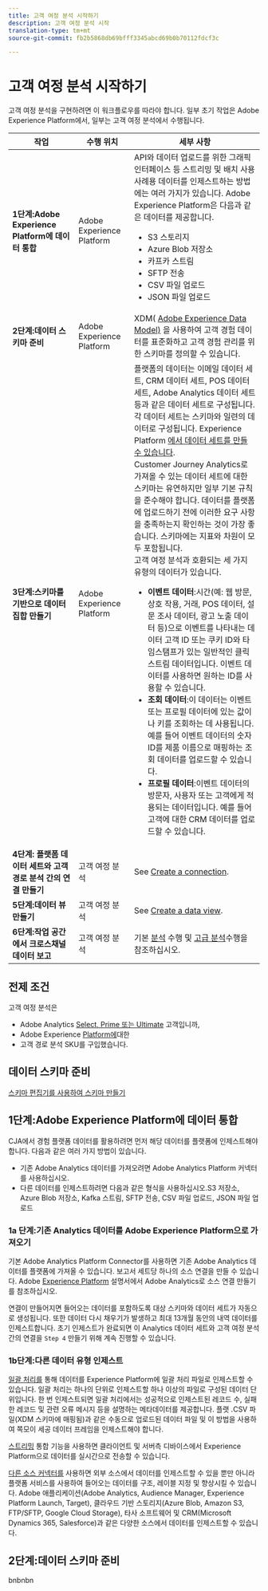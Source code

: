 ```yaml
---
title: 고객 여정 분석 시작하기
description: 고객 여정 분석 시작
translation-type: tm+mt
source-git-commit: fb2b5868db69bfff3345abcd69b0b70112fdcf3c

---
```



# 고객 여정 분석 시작하기

고객 여정 분석을 구현하려면 이 워크플로우를 따라야 합니다. 일부 초기 작업은 Adobe Experience Platform에서, 일부는 고객 여정 분석에서 수행됩니다.

| 작업 | 수행 위치 | 세부 사항 |
|---|---|---|
| **1단계:Adobe Experience Platform에 데이터 통합** | Adobe Experience Platform | API와 데이터 업로드를 위한 그래픽 인터페이스 등 스트리밍 및 배치 사용 사례용 데이터를 인제스트하는 방법에는 여러 가지가 있습니다. Adobe Experience Platform은 다음과 같은 데이터를 제공합니다.<ul><li>S3 스토리지</li><li>Azure Blob 저장소</li><li>카프카 스트림</li><li>SFTP 전송</li><li>CSV 파일 업로드</li><li>JSON 파일 업로드</li></ul> |
| **2단계:데이터 스키마 준비** | Adobe Experience Platform | XDM( [Adobe Experience Data Model)](https://www.adobe.io/apis/experienceplatform/home/xdm.html) 을 사용하여 고객 경험 데이터를 표준화하고 고객 경험 관리를 위한 스키마를 정의할 수 있습니다. |
| **3단계:스키마를 기반으로 데이터 집합 만들기** | Adobe Experience Platform | 플랫폼의 데이터는 이메일 데이터 세트, CRM 데이터 세트, POS 데이터 세트, Adobe Analytics 데이터 세트 등과 같은 데이터 세트로 구성됩니다. 각 데이터 세트는 스키마와 일련의 데이터로 구성됩니다. Experience Platform [에서 데이터 세트를 만들 수 있습니다](https://www.adobe.io/apis/experienceplatform/home/tutorials/alltutorials.html#!api-specification/markdown/narrative/tutorials/creating_a_dataset_tutorial/creating_a_dataset_tutorial.md).<br>Customer Journey Analytics로 가져올 수 있는 데이터 세트에 대한 스키마는 유연하지만 일부 기본 규칙을 준수해야 합니다. 데이터를 플랫폼에 업로드하기 전에 이러한 요구 사항을 충족하는지 확인하는 것이 가장 좋습니다. 스키마에는 지표와 차원이 모두 포함됩니다.<br>고객 여정 분석과 호환되는 세 가지 유형의 데이터가 있습니다.<ul><li>**이벤트 데이터**:시간(예: 웹 방문, 상호 작용, 거래, POS 데이터, 설문 조사 데이터, 광고 노출 데이터 등)으로 이벤트를 나타내는 데이터 고객 ID 또는 쿠키 ID와 타임스탬프가 있는 일반적인 클릭스트림 데이터입니다. 이벤트 데이터를 사용하면 원하는 ID를 사용할 수 있습니다.</li><li>**조회 데이터**:이 데이터는 이벤트 또는 프로필 데이터에 있는 값이나 키를 조회하는 데 사용됩니다. 예를 들어 이벤트 데이터의 숫자 ID를 제품 이름으로 매핑하는 조회 데이터를 업로드할 수 있습니다.</li><li>**프로필 데이터**:이벤트 데이터의 방문자, 사용자 또는 고객에게 적용되는 데이터입니다. 예를 들어 고객에 대한 CRM 데이터를 업로드할 수 있습니다.</li></ul> |
| **4단계: 플랫폼 데이터 세트와 고객 경로 분석 간의 연결 만들기** | 고객 여정 분석 | See [Create a connection](/help/connections/create-connection.md). |
| **5단계:데이터 뷰 만들기** | 고객 여정 분석 | See [Create a data view](/help/data-views/create-dataview.md). |
| **6단계:작업 공간에서 크로스채널 데이터 보고** | 고객 여정 분석 | 기본 [분석](/help/projects/perform-basic-analysis.md) 수행 및 [고급 분석](/help/projects/perform-adv-analysis.md)수행을 참조하십시오. |

## 전제 조건

고객 여정 분석은

* Adobe Analytics [Select, Prime 또는 Ultimate](https://www.adobe.com/analytics/compare-adobe-analytics-packages.html) 고객입니까,
* Adobe Experience [Platform에](https://www.adobe.com/experience-platform.html)대한
* 고객 경로 분석 SKU를 구입했습니다.

## 데이터 스키마 준비

[스키마 편집기를 사용하여 스키마 만들기](https://www.adobe.io/apis/experienceplatform/home/tutorials/alltutorials.html#!api-specification/markdown/narrative/tutorials/schema_editor_tutorial/schema_editor_tutorial.md)

## 1단계:Adobe Experience Platform에 데이터 통합

CJA에서 경험 플랫폼 데이터를 활용하려면 먼저 해당 데이터를 플랫폼에 인제스트해야 합니다. 다음과 같은 여러 가지 방법이 있습니다.

* 기존 Adobe Analytics 데이터를 가져오려면 Adobe Analytics Platform 커넥터를 사용하십시오.
* 다른 데이터를 인제스트하려면 다음과 같은 형식을 사용하십시오.S3 저장소, Azure Blob 저장소, Kafka 스트림, SFTP 전송, CSV 파일 업로드, JSON 파일 업로드

### 1a 단계:기존 Analytics 데이터를 Adobe Experience Platform으로 가져오기

기본 Adobe Analytics Platform Connector를 사용하면 기존 Adobe Analytics 데이터를 플랫폼에 가져올 수 있습니다. 보고서 세트당 하나의 소스 연결을 만들 수 있습니다. Adobe [Experience Platform](https://www.adobe.io/apis/experienceplatform/home/tutorials/alltutorials.html#!api-specification/markdown/narrative/tutorials/sources_tutorial/adobe-analytics-ui-tutorial.md) 설명서에서 Adobe Analytics로 소스 연결 만들기를 참조하십시오.

연결이 만들어지면 들어오는 데이터를 포함하도록 대상 스키마와 데이터 세트가 자동으로 생성됩니다. 또한 데이터 다시 채우기가 발생하고 최대 13개월 동안의 내역 데이터를 인제스트합니다. 초기 인제스트가 완료되면 이 Analytics 데이터 세트와 고객 여정 분석 간의 연결을 `Step 4` 만들기 위해 계속 진행할 수 있습니다.

### 1b단계:다른 데이터 유형 인제스트

[일괄 처리를](https://www.adobe.io/apis/experienceplatform/home/data-ingestion/data-ingestion-services.html#!api-specification/markdown/narrative/technical_overview/ingest_architectural_overview/ingest_architectural_overview.md) 통해 데이터를 Experience Platform에 일괄 처리 파일로 인제스트할 수 있습니다. 일괄 처리는 하나의 단위로 인제스트할 하나 이상의 파일로 구성된 데이터 단위입니다. 한 번 인제스트되면 일괄 처리에서는 성공적으로 인제스트된 레코드 수, 실패한 레코드 및 관련 오류 메시지 등을 설명하는 메타데이터를 제공합니다. 플랫 .CSV 파일(XDM 스키마에 매핑됨)과 같은 수동으로 업로드된 데이터 파일 및 이 방법을 사용하여 쪽모이 세공 데이터 프레임을 인제스트해야 합니다.

[스트리밍](https://www.adobe.io/apis/experienceplatform/home/data-ingestion/data-ingestion-services.html#!api-specification/markdown/narrative/technical_overview/streaming_ingest/streaming_ingest_overview.md) 통합 기능을 사용하면 클라이언트 및 서버측 디바이스에서 Experience Platform으로 데이터를 실시간으로 전송할 수 있습니다.

[다른 소스 커넥터를](https://www.adobe.io/apis/experienceplatform/home/data-ingestion/data-ingestion-services.html#!api-specification/markdown/narrative/technical_overview/acp_connectors_overview/acp-connectors-overview.md) 사용하면 외부 소스에서 데이터를 인제스트할 수 있을 뿐만 아니라 플랫폼 서비스를 사용하여 들어오는 데이터를 구조, 레이블 지정 및 향상시킬 수 있습니다. Adobe 애플리케이션(Adobe Analytics, Audience Manager, Experience Platform Launch, Target), 클라우드 기반 스토리지(Azure Blob, Amazon S3, FTP/SFTP, Google Cloud Storage), 타사 소프트웨어 및 CRM(Microsoft Dynamics 365, Salesforce)과 같은 다양한 소스에서 데이터를 인제스트할 수 있습니다.

## 2단계:데이터 스키마 준비

bnbnbn
